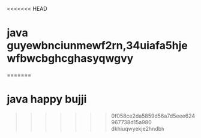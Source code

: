 
<<<<<<< HEAD
# java guyewbnciunmewf2rn,34uiafa5hjewfbwcbghcghasyqwgvy
=======
# java happy bujji
>>>>>>> 0f058ce2da5859d56a7d5eee624967738d15a980 dkhiuqwyekje2hndb`h`
